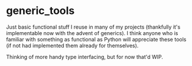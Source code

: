 # generic_tools

Just basic functional stuff I reuse in many of my projects (thankfully it's implementable now with the advent of generics).
I think anyone who is familiar with something as functional as Python will appreciate these tools (if not had implemented them already for themselves).

Thinking of more handy type interfacing, but for now that'd WIP.
